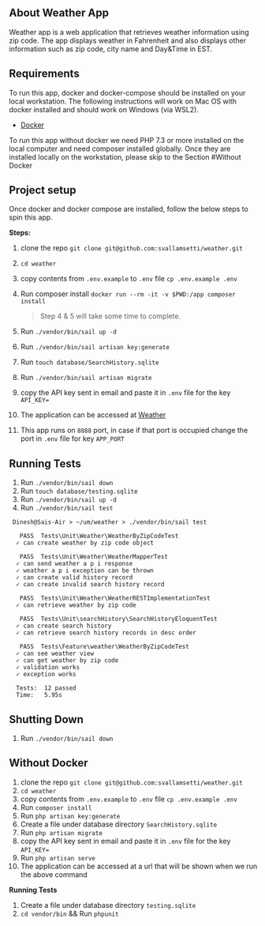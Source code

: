 

## About Weather App

Weather app is a web application that retrieves weather information using zip code. The app displays weather in Fahrenheit and also displays other information such as zip code, city name and Day&Time in EST.

## Requirements
To run this app, docker and docker-compose should be installed on your local workstation. The following instructions will work on Mac OS with docker installed and should work on Windows (via WSL2).
* [Docker](https://docs.docker.com/get-docker/)
  
To run this app without docker we need PHP 7.3 or more installed on the local computer and need composer installed globally.
Once they are installed locally on the workstation, please skip to the Section #Without Docker

## Project setup
Once docker and docker compose are installed, follow the below steps to spin this app.

**Steps:**

1. clone the repo `git clone git@github.com:svallamsetti/weather.git`
2. `cd weather`
3. copy contents from `.env.example` to `.env` file `cp .env.example .env`
4. Run composer install `docker run --rm -it -v $PWD:/app composer install`
    > Step 4 & 5 will take some time to complete. 

5. Run `./vendor/bin/sail up -d`
6. Run `./vendor/bin/sail artisan key:generate`
7. Run `touch database/SearchHistory.sqlite`
8. Run `./vendor/bin/sail artisan migrate`   
9. copy the API key sent in email and paste it in `.env` file for the key `API_KEY=`
10. The application can be accessed at [Weather](http://127.0.0.1:8888/weather)
11. This app runs on `8888` port, in case if that port is occupied change the port in `.env` file for key `APP_PORT`

## Running Tests

1. Run `./vendor/bin/sail down`
2. Run `touch database/testing.sqlite`
3. Run `./vendor/bin/sail up -d`
4. Run `./vendor/bin/sail test`
```
 Dinesh@Sais-Air > ~/um/weather > ./vendor/bin/sail test

   PASS  Tests\Unit\Weather\WeatherByZipCodeTest
  ✓ can create weather by zip code object

   PASS  Tests\Unit\Weather\WeatherMapperTest
  ✓ can send weather a p i response
  ✓ weather a p i exception can be thrown
  ✓ can create valid history record
  ✓ can create invalid search history record

   PASS  Tests\Unit\Weather\WeatherRESTImplementationTest
  ✓ can retrieve weather by zip code

   PASS  Tests\Unit\searchHistory\SearchHistoryEloquentTest
  ✓ can create search history
  ✓ can retrieve search history records in desc order

   PASS  Tests\Feature\weather\WeatherByZipCodeTest
  ✓ can see weather view
  ✓ can get weather by zip code
  ✓ validation works
  ✓ exception works

  Tests:  12 passed
  Time:   5.95s

```

## Shutting Down

1. Run `./vendor/bin/sail down`

## Without Docker

1. clone the repo `git clone git@github.com:svallamsetti/weather.git`
2. `cd weather`
3. copy contents from `.env.example` to `.env` file `cp .env.example .env`
4. Run `composer install`
5. Run `php artisan key:generate`
6. Create a file under database directory `SearchHistory.sqlite`
7. Run `php artisan migrate`
8. copy the API key sent in email and paste it in `.env` file for the key `API_KEY=`
9. Run `php artisan serve`   
10. The application can be accessed at a url that will be shown when we run the above command 

**Running Tests**
1. Create a file under database directory `testing.sqlite`
2. `cd vendor/bin` && Run `phpunit`
